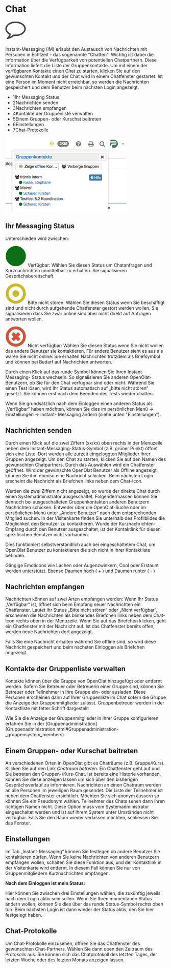 # Chat

![](assets/chat_icon.png)

Instant-Messaging (IM) erlaubt den Austausch von Nachrichten mit Personen in
Echtzeit - das sogenannte "Chatten". Wichtig ist dabei die Information über
die Verfügbarkeit von potentiellen Chatpartnern. Diese Information liefert die
Liste der Gruppenkontakte. Um mit einem der verfügbaren Kontakte einen Chat zu
starten, klicken Sie auf den gewünschten Kontakt und der Chat wird in einem
Chatfenster gestartet. Ist eine Person im Moment nicht erreichbar, so werden
die Nachrichten gespeichert und dem Benutzer beim nächsten Login angezeigt.

  

  

  * 1Ihr Messaging Status
  * 2Nachrichten senden
  * 3Nachrichten empfangen
  * 4Kontakte der Gruppenliste verwalten
  * 5Einem Gruppen- oder Kurschat beitreten
  * 6Einstellungen
  * 7Chat-Protokolle

  

![](assets/chat_group-1.gif)

## Ihr Messaging Status

Unterschieden wird zwischen:

![](assets/available.png)
Verfügbar: Wählen Sie diesen Status um Chatanfragen und Kurznachrichten
unmittelbar zu erhalten. Sie signalisieren Gesprächsbereitschaft.

![](assets/nodisturb.png)
Bitte nicht stören: Wählen Sie diesen Status wenn Sie beschäftigt sind und
nicht durch aufgehende Chatfenster gestört werden wollen. Sie signalisieren
dass Sie zwar online sind aber nicht direkt auf Anfragen antworten wollen.

![](assets/notavailable.png)
Nicht verfügbar: Wählen Sie diesen Status wenn Sie nicht wollen das andere
Benutzer sie kontaktieren. Für andere Benutzer sieht es aus als wären Sie
nicht online. Sie erhalten Nachrichten trotzdem als Briefsymbol und können bei
Bedarf auf Nachrichten antworten.

Durch einen Klick auf das runde Symbol können Sie Ihren Instant-Messaging-
Status wechseln. So signalisieren Sie anderen OpenOlat-Benutzern, ob Sie für
den Chat verfügbar sind oder nicht. Während Sie einen Test lösen, wird Ihr
Status automatisch auf „bitte nicht stören“ gesetzt. Sie können erst nach dem
Beenden des Tests wieder chatten.

Wenn Sie grundsätzlich nach dem Einloggen einen anderen Status als „Verfügbar“
haben möchten, können Sie dies im persönlichen Menü → Einstellungen → Instant-
Messaging ändern (siehe unten "Einstellungen").

  

## Nachrichten senden

Durch einen Klick auf die zwei Ziffern (xx/xx) oben rechts in der Menuzeile
neben dem Instant-Messaging-Status-Symbol (z.B. grüner Punkt) öffnet sich eine
Liste. Dort werden alle zurzeit eingeloggten Mitglieder Ihrer Gruppen
angezeigt. Um den Chat zu starten, klicken Sie auf den Namen des gewünschten
Chatpartners. Durch das Auswählen wird ein Chatfenster geöffnet. Wird der
gewünschte OpenOlat Benutzer als Offline angezeigt, können Sie ihm ebenso eine
Nachricht schicken. Beim nächsten Login erscheint die Nachricht als Briefchen
links neben dem Chat-Icon.

Werden die zwei Ziffern nicht angezeigt, so wurde der direkte Chat durch einen
Systemadministrator ausgeschaltet. Folgendermassen können Sie dennoch bei
ausgeschalteten Gruppenkontakten anderen Benutzern Nachrichten schicken:
Entweder über die OpenOlat-Suche oder im persönlichen Menü unter „Andere
Benutzer“ nach dem entsprechenden Mitglied suchen. In der Visitenkarte finden
Sie unterhalb des Profilbildes die Möglichkeit den Benutzer zu kontaktieren.
Wurde der Kurznachrichten-Empfang durch den Benutzer ausgeschaltet, ist der
Kontaktlink für diesen spezifischen Benutzer nicht vorhanden.

Dies funktioniert selbstverständlich auch bei eingeschaltetem Chat, um
OpenOlat Benutzer zu kontaktieren die sich nicht in Ihrer Kontaktliste
befinden.

Gängige Emoticons wie Lachen oder Augenzwinkern, Cool oder Erstaunt werden
unterstützt. Ebenso Daumen hoch ( + ) und Daumen runter ( - )

## Nachrichten empfangen

Nachrichten können auf zwei Arten empfangen werden: Wenn Ihr Status
„Verfügbar“ ist, öffnet sich beim Empfang neuer Nachrichten ein Chatfenster.
Lautet Ihr Status „Bitte nicht stören“ oder „Nicht verfügbar“, erscheinen die
Nachrichten als blinkendes Briefchen links neben dem Chat-Icon rechts oben in
der Menuzeile. Wenn Sie auf das Briefchen klicken, geht ein Chatfenster mit
der Nachricht auf. Ist das Chatfenster bereits offen, werden neue Nachrichten
dort angezeigt.

Falls Sie eine Nachricht erhalten während Sie offline sind, so wird diese
Nachricht gespeichert und beim nächsten Einloggen als Briefchen angezeigt.

## Kontakte der Gruppenliste verwalten

Kontakte können über die Gruppe von OpenOlat hinzugefügt oder entfernt werden.
Sofern Sie Betreuer oder Betreuerin einer Gruppe sind, können Sie Betreuer
oder Teilnehmer in Ihre Gruppe ein- oder ausladen. Diese Personen erscheinen
dann auf Ihrer Gruppenliste im Chat sofern die Gruppe die Anzeige der
Gruppenmitglieder zulässt. Gruppenbetreuer werden in der Kontaktliste mit
fetter Schrift dargestellt

Wie Sie die Anzeige der Gruppenmitglieder in Ihrer Gruppe konfigurieren
erfahren Sie in der
[Gruppenadministration](Gruppenadministration.html#Gruppenadministration-
_gruppensystem_members).

## Einem Gruppen- oder Kurschat beitreten

An verschiedenen Orten in OpenOlat gibt es Chaträume (z.B. Gruppe/Kurs).
Klicken Sie auf den Link _Chatraum betreten_. Ein Chatfenster geht auf und Sie
betreten den Gruppen-/Kurs-Chat. Ist bereits eine Historie vorhanden, können
Sie diese anzeigen lassen um sich über den bisherigen Gesprächsverlauf zu
informieren. Nachrichten an einen Chatraum werden an alle Personen im
jeweiligen Raum gesendet. Die Liste der Teilnehmer ist neben dem Chatfenster
ersichtlich. Möchten Sie sich anonym äussern so können Sie ein Pseudonym
wählen. Teilnehmer des Chats sehen dann ihren richtigen Namen nicht. Diese
Option muss vom Systemadministrator eingeschaltet werden und ist auf Ihrem
System unter Umständen nicht verfügbar. Falls Sie den Raum wieder verlassen
möchten, schliessen Sie das Fenster.

## Einstellungen

Im Tab „Instant-Messaging“ können Sie festlegen ob andere Benutzer Sie
kontaktieren dürfen. Wenn Sie keine Nachrichten von anderen Benutzern
empfangen wollen, schalten Sie diese Funktion aus, und der Kontaktlink in der
Visitenkarte wird entfernt. In diesem Fall können Sie nur von
Gruppenmitgliedern Kurznachrichten empfangen.

 **Nach dem Einloggen ist mein Status:**

Hier können Sie zwischen drei Einstellungen wählen, die zukünftig jeweils nach
dem Login aktiv sein sollen. Wenn Sie Ihren momentanen Status ändern wollen,
können Sie dies über das runde Status-Symbol rechts oben tun. Beim nächsten
Login ist dann wieder der Status aktiv, den Sie hier festgelegt haben.

## Chat-Protokolle

Um Chat-Protokolle einzusehen, öffnen Sie das Chatfenster des gewünschten
Chat-Partners. Wählen Sie dann oben den Zeitraum des Protokolls aus. Sie
können sich das Chatprotokoll des letzten Tages, der letzten Woche oder des
letzten Monats anzeigen lassen.

